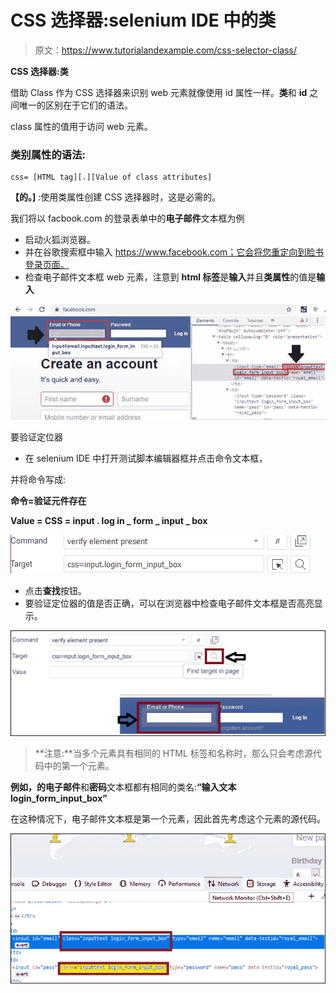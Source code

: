 # CSS 选择器:selenium IDE 中的类

> 原文：<https://www.tutorialandexample.com/css-selector-class/>

**CSS 选择器:类**

借助 Class 作为 CSS 选择器来识别 web 元素就像使用 id 属性一样。**类**和 **id** 之间唯一的区别在于它们的语法。

class 属性的值用于访问 web 元素。

### 类别属性的语法:

```
css= [HTML tag][.][Value of class attributes]
```

**【的。]** :使用类属性创建 CSS 选择器时，这是必需的。

我们将以 facbook.com 的登录表单中的**电子邮件**文本框为例

*   启动火狐浏览器。
*   并在谷歌搜索框中输入 https://www.facebook.com；它会将您重定向到脸书登录页面。
*   检查电子邮件文本框 web 元素，注意到 **html 标签**是**输入**并且**类属性**的值是**输入**

![CSS Selector Class](img/568f9fedd2fac6b48017e12ec37e74a9.png)

要验证定位器

*   在 selenium IDE 中打开测试脚本编辑器框并点击命令文本框，

并将命令写成:

**命令=验证元件存在**

**Value = CSS = input . log in _ form _ input _ box**

![CSS Selector Class](img/f82958fd5435c47a54007bae44bf1bda.png)

*   点击**查找**按钮。
*   要验证定位器的值是否正确，可以在浏览器中检查电子邮件文本框是否高亮显示。

![CSS Selector Class 2](img/17bab950b824cea7aa29bcd90bf0c5ea.png)

> **注意:**当多个元素具有相同的 HTML 标签和名称时，那么只会考虑源代码中的第一个元素。

**例如，**的**电子邮件**和**密码**文本框都有相同的类名:**“输入文本 login_form_input_box”**

在这种情况下，电子邮件文本框是第一个元素，因此首先考虑这个元素的源代码。

![CSS Selector Class 3](img/3295532d8c8fde331bd0267ad7cddeb5.png)